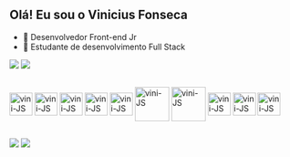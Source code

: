 ## Olá! Eu sou o Vinicius Fonseca

- 🔭 Desenvolvedor Front-end Jr
- 🌱 Estudante de desenvolvimento Full Stack

<div> 
    <img heigth="180em" src="https://github-readme-stats.vercel.app/api?username=fonsecavini&show_icons=true&theme=dark"/>
    <img heigth="180em" src="https://github-readme-stats.vercel.app/api/top-langs/?username=fonsecavini&layout=compact&theme=dark"/>
</div>

##

<div>
  <img align="center" alt="vini-JS" heigth="30" width="40" src="https://cdn.jsdelivr.net/gh/devicons/devicon/icons/javascript/javascript-original.svg"/>
  <img align="center" alt="vini-JS" heigth="30" width="40" src="https://cdn.jsdelivr.net/gh/devicons/devicon/icons/react/react-original.svg"/>
  <img align="center" alt="vini-JS" heigth="30" width="40" src="https://cdn.jsdelivr.net/gh/devicons/devicon/icons/redux/redux-original.svg"/>
  <img align="center" alt="vini-JS" heigth="30" width="40" src="https://cdn.jsdelivr.net/gh/devicons/devicon/icons/html5/html5-original.svg"/>
  <img align="center" alt="vini-JS" heigth="30" width="40" src="https://cdn.jsdelivr.net/gh/devicons/devicon/icons/css3/css3-original.svg"/>
  <img align="center" alt="vini-JS" heigth="50" width="60" src="https://cdn.jsdelivr.net/gh/devicons/devicon/icons/docker/docker-original.svg"/>
  <img align="center" alt="vini-JS" heigth="50" width="60" src="https://cdn.jsdelivr.net/gh/devicons/devicon/icons/mysql/mysql-original-wordmark.svg"/>
  <img align="center" alt="vini-JS" heigth="30" width="40" src="https://cdn.jsdelivr.net/gh/devicons/devicon/icons/git/git-original.svg"/>
  <img align="center" alt="vini-JS" heigth="30" width="40" src="https://cdn.jsdelivr.net/gh/devicons/devicon/icons/github/github-original.svg"/>
  <img align="center" alt="vini-JS" heigth="30" width="40" src="https://cdn.jsdelivr.net/gh/devicons/devicon/icons/nodejs/nodejs-original.svg"/>
</div>

##

<div>
  <a href="https://www.linkedin.com/in/vinicius-fonseca-dev/" target="_blank"><img src="https://img.shields.io/badge/LinkedIn-0077B5?style=for-the-badge&logo=linkedin&logoColor=white" target="_blank"></a>
  <a href="mailto:vfonseca.eng@gmail.com" target="_blank"><img src="https://img.shields.io/badge/Gmail-D14836?style=for-the-badge&logo=gmail&logoColor=white" target="_blank"></a>
</div>
